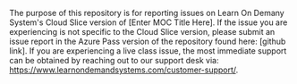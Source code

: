 The purpose of this repository is for reporting issues on Learn On Demany System's Cloud Slice version of [Enter MOC Title Here].  If the issue you are experiencing is not specific to the Cloud Slice version, please submit an issue report in the Azure Pass version of the repository found here: [github link].  If you are experiencing a live class issue, the most immediate support can be obtained by reaching out to our support desk via:  https://www.learnondemandsystems.com/customer-support/.  
